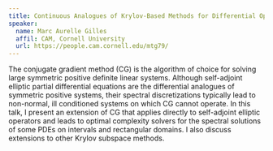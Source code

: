 ```yaml
---
title: Continuous Analogues of Krylov-Based Methods for Differential Operators
speaker:
  name: Marc Aurelle Gilles
  affil: CAM, Cornell University
  url: https://people.cam.cornell.edu/mtg79/
---
```


The conjugate gradient method (CG) is the algorithm of choice for solving large symmetric positive definite linear systems. Although self-adjoint elliptic partial differential equations are the differential analogues of symmetric positive systems, their spectral discretizations typically lead to non-normal, ill conditioned systems on which CG cannot operate. In this talk, I present an extension of CG that applies directly to self-adjoint elliptic operators and leads to optimal complexity solvers for the spectral solutions of some PDEs on intervals and rectangular domains. I also discuss extensions to other Krylov subspace methods.
